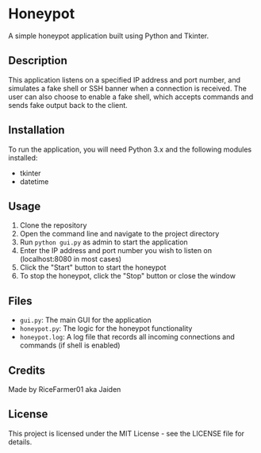 # Honeypot

A simple honeypot application built using Python and Tkinter.

## Description

This application listens on a specified IP address and port number, and simulates a fake shell or SSH banner when a connection is received. The user can also choose to enable a fake shell, which accepts commands and sends fake output back to the client.

## Installation

To run the application, you will need Python 3.x and the following modules installed:

- tkinter
- datetime

## Usage

1. Clone the repository
2. Open the command line and navigate to the project directory
3. Run `python gui.py` as admin to start the application
4. Enter the IP address and port number you wish to listen on (localhost:8080 in most cases)
5. Click the "Start" button to start the honeypot
6. To stop the honeypot, click the "Stop" button or close the window 

## Files

- `gui.py`: The main GUI for the application
- `honeypot.py`: The logic for the honeypot functionality
- `honeypot.log`: A log file that records all incoming connections and commands (if shell is enabled)

## Credits

Made by RiceFarmer01 aka Jaiden

## License

This project is licensed under the MIT License - see the LICENSE file for details.
